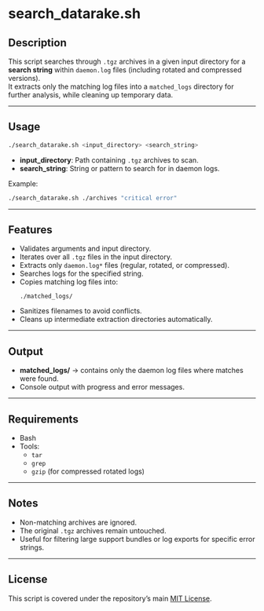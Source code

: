 # search_datarake.sh

## Description
This script searches through `.tgz` archives in a given input directory for a **search string** within `daemon.log` files (including rotated and compressed versions).  
It extracts only the matching log files into a `matched_logs` directory for further analysis, while cleaning up temporary data.

---

## Usage
```bash
./search_datarake.sh <input_directory> <search_string>
```

- **input_directory**: Path containing `.tgz` archives to scan.  
- **search_string**: String or pattern to search for in daemon logs.  

Example:
```bash
./search_datarake.sh ./archives "critical error"
```

---

## Features
- Validates arguments and input directory.  
- Iterates over all `.tgz` files in the input directory.  
- Extracts only `daemon.log*` files (regular, rotated, or compressed).  
- Searches logs for the specified string.  
- Copies matching log files into:
  ```
  ./matched_logs/
  ```
- Sanitizes filenames to avoid conflicts.  
- Cleans up intermediate extraction directories automatically.  

---

## Output
- **matched_logs/** → contains only the daemon log files where matches were found.  
- Console output with progress and error messages.  

---

## Requirements
- Bash  
- Tools:
  - `tar`
  - `grep`
  - `gzip` (for compressed rotated logs)

---

## Notes
- Non-matching archives are ignored.  
- The original `.tgz` archives remain untouched.  
- Useful for filtering large support bundles or log exports for specific error strings.  

---

## License
This script is covered under the repository’s main [MIT License](../LICENSE).
